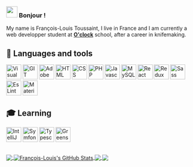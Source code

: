 <!--**Francois-Louis/Francois-Louis** is a ✨ _special_ ✨ repository because its `README.md` (this file) appears on your GitHub profile.-->

### <img src="https://emojis.slackmojis.com/emojis/images/1531849430/4246/blob-sunglasses.gif?1531849430" width="30"/> Bonjour !

My name is François-Louis Toussaint, I live in France and I am currently a web developper student at [**O'clock**](https://oclock.io/) school, after a career in knifemaking.

## 🔨 Languages and tools

<a><img src="https://www.vectorlogo.zone/logos/visualstudio_code/visualstudio_code-icon.svg" alt="Visual Studio Code" width="40" height="40"/> </a>
<a><img src="https://www.vectorlogo.zone/logos/git-scm/git-scm-icon.svg" alt="GIT" width="40" height="40"/> </a>
<a><img src="https://www.vectorlogo.zone/logos/adobe_illustrator/adobe_illustrator-icon.svg" alt="Adobe Illustrator" width="40" height="40"/> </a>
<a><img src="https://www.vectorlogo.zone/logos/w3_html5/w3_html5-icon.svg" alt="HTML" width="40" height="40"/> </a>
<a><img src="https://cdn.jsdelivr.net/gh/devicons/devicon/icons/css3/css3-original.svg" alt="CSS" width="40" height="40"/> </a>
<a><img src="https://www.vectorlogo.zone/logos/php/php-icon.svg" alt="PHP" width="40" height="40"/> </a>
<a><img src="https://cdn.jsdelivr.net/gh/devicons/devicon/icons/javascript/javascript-original.svg" alt="Javascript" width="40" height="40"/> </a>
<a><img src="https://cdn.jsdelivr.net/gh/devicons/devicon/icons/mysql/mysql-original-wordmark.svg" alt="MySQL" width="40" height="40"/> </a>
<a><img src="https://www.vectorlogo.zone/logos/reactjs/reactjs-icon.svg" alt="React" width="40" height="40"/> </a>
<a><img src="https://cdn.jsdelivr.net/gh/devicons/devicon/icons/redux/redux-original.svg" alt="Redux" width="40" height="40"/> </a>
<a><img src="https://cdn.jsdelivr.net/gh/devicons/devicon/icons/sass/sass-original.svg" alt="Sass" width="40" height="40"/> </a>
<a><img src="https://cdn.jsdelivr.net/gh/devicons/devicon/icons/eslint/eslint-original.svg" alt="EsLint" width="40" height="40"/> </a>
<a><img src="https://cdn.jsdelivr.net/gh/devicons/devicon/icons/materialui/materialui-original.svg" alt="Material UI" width="40" height="40"/> </a>


## 🎓 Learning

<a><img src="https://cdn.jsdelivr.net/gh/devicons/devicon/icons/intellij/intellij-original.svg" alt="IntelliJ" width="40" height="40"/> </a>
<a><img src="https://cdn.jsdelivr.net/gh/devicons/devicon/icons/symfony/symfony-original.svg" alt="Symfony" width="40" height="40"/> </a>
<a><img src="https://cdn.jsdelivr.net/gh/devicons/devicon/icons/typescript/typescript-original.svg" alt="Typescript" width="40" height="40"/> </a>
<a><img src="hhttps://cdn.worldvectorlogo.com/logos/gsap-greensock.svg" alt="Greensock" width="40" height="40"/> </a>

##

<a href="https://github.com/Francois-Louis/Francois-Louis">
  <img align="center" src="https://github-readme-stats.vercel.app/api/top-langs/?username=Francois-Louis&hide=java,html,tex&title_color=ffffff&text_color=c9cacc&icon_color=2bbc8a&bg_color=1d1f21&langs_count=5" />
</a>

<a href="https://github.com/Francois-Louis/Francois-Louis">
  <img align="center" src="https://github-readme-stats.vercel.app/api?username=Francois-Louis&show_icons=true&line_height=40&count_private=true&title_color=ffffff&text_color=c9cacc&icon_color=2bbc8a&bg_color=1d1f21" alt="François-Louis's GitHub Stats" />
</a>

<a href=https://github.com/Francois-Louis/Boules-de-poil-Front>
  <img align="center" src="https://github-readme-stats.vercel.app/api/pin/?username=Francois-Louis&repo=Boules-de-poil-Front&title_color=ffffff&text_color=c9cacc&icon_color=2bbc8a&bg_color=1d1f21" />
</a>

<a href=https://github.com/Francois-Louis/Boules-de-poil-Back>
  <img align="center" src="https://github-readme-stats.vercel.app/api/pin/?username=Francois-Louis&repo=Boules-de-poil-Back&title_color=ffffff&text_color=c9cacc&icon_color=2bbc8a&bg_color=1d1f21" />
</a>
  
